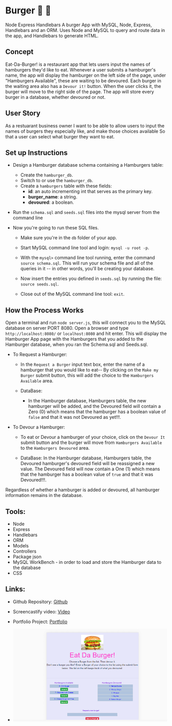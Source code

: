 # Burger  :hamburger: :fries:

Node Express Handlebars
A burger App with MySQL, Node, Express, Handlebars and an ORM. Uses Node and MySQL to query and route data in the app, and Handlebars to generate HTML.

## Concept
Eat-Da-Burger! is a restaurant app that lets users input the names of hamburgers they'd like to eat. Whenever a user submits a hamburger's name, the app will display the hamburger on the left side of the page, under "Hamburgers Available", these are waiting to be devoured. Each burger in the waiting area also has a `Devour it!` button. When the user clicks it, the burger will move to the right side of the page.  The app will store every burger in a database, whether devoured or not.

## User Story
As a restuarant business owner
I want to be able to allow users to input the names of burgers they especially like, and make those choices available 
So that a user can select what burger they want to eat. 

## Set up Instructions 
* Design a Hamburger database schema containing a Hamburgers table:
   * Create the `hamburger_db`.
   * Switch to or use the `hamburger_db`.
   * Create a `hamburgers` table with these fields:
     * **id**: an auto incrementing int that serves as the primary key.
     * **burger_name**: a string.
     * **devoured**: a boolean.

* Run the `schema.sql` and `seeds.sql` files into the mysql server from the command line

* Now you're going to run these SQL files.

   * Make sure you're in the `db` folder of your app.

   * Start MySQL command line tool and login: `mysql -u root -p`.

   * With the `mysql>` command line tool running, enter the command `source schema.sql`. This will run your schema file and all of the queries in it -- in other words, you'll be creating your database.

   * Now insert the entries you defined in `seeds.sql` by running the file: `source seeds.sql`.

   * Close out of the MySQL command line tool: `exit`.

## How the Process Works
Open a terminal and run `node server.js`, this will connect you to the MySQL database on server PORT 8080.  Open a browser and type `http://localhost:8080/` or `localhost:8080` and hit enter.  This will display the Hamburger App page with the Hamburgers that you added to the Hamburger database, when you ran the Schema.sql and Seeds.sql. 
  * To Request a Hamburger:
    * In the `Request a Burger` input text box, enter the name of a hamburger that you would like to eat--
      By clicking on the `Make my Burger` submit button, this will add the choice to the `Hamburgers Available` area.
    
    * DataBase:
      * In the Hamburger database, Hamburgers table, the new hamburger will be added, and the Devoured field
        will contain a Zero (0) which means that the hamburger has a boolean value of `false` and that it was not Devoured as yet!!!. 

  * To Devour a Hamburger:
    * To eat or Devour a hamburger of your choice, click on the `Devour It` submit button and the burger will
      move from `Hamburgers Available` to the `Hamburgers Devoured` area.

    * DataBase:
      In the Hamburger database, Hamburgers table, the Devoured hamburger's devoured field will be reassigned a new value. The Devoured field will now contain a One (1) which means that the hamburger has a boolean value of `true` and that it was Devoured!!!.

  Regardless of whether a hamburger is added or devoured, all hamburger information remains in the database.    

## Tools:
 * Node
 * Express
 * Handlebars
 * ORM
 * Models
 * Controllers          
 * Package json
 * MySQL WorkBench - in order to load and store the Hamburger data to the database
 * CSS 
 
## Links:
  * Github Repository: 
    [Github](https://github.com/whintzen/Burger.git)
  
  * Screencastify video: 
    [Video](https://drive.google.com/file/d/1RWtuk18CH5-SxUaRS9qCbb2eEGsJiuE9/view?usp=sharing) 

  * Portfolio Project: 
    [Portfolio](https://whintzen.github.io/HW_Portfolio/index.html)

  * ![Image of The Hamburger App](https://github.com/whintzen/Burger/blob/main/public/assets/images/BurgerApp_Screenshot.png)
  

